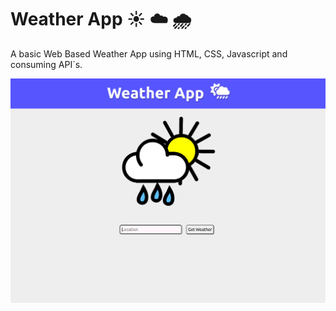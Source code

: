 # Weather App ☀ ☁️ 🌧️ 

A basic Web Based Weather App using HTML, CSS, Javascript and consuming API´s.

![App Screenshot](https://github.com/Krypter93/weatherappweb/blob/main/img/weatherapp.png?raw=true)
